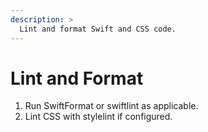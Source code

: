 ```yaml
---
description: >
  Lint and format Swift and CSS code.
---
```


# Lint and Format
1. Run SwiftFormat or swiftlint as applicable.
2. Lint CSS with stylelint if configured.
